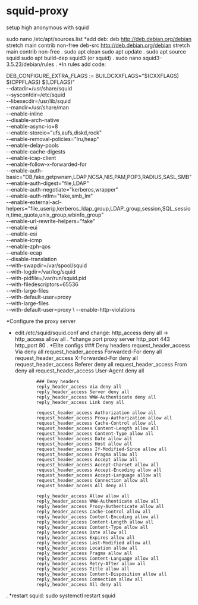 # squid-proxy
setup high anonymous with squid

sudo nano /etc/apt/sources.list
    *add deb:
      deb http://deb.debian.org/debian stretch main contrib non-free
      deb-src http://deb.debian.org/debian stretch main contrib non-free
.
sudo apt clean
sudo apt update
.
sudo apt source squid
sudo apt build-dep squid3 (or squid)
.
sudo nano squid3-3.5.23/debian/rules
.
*In rules add code:

DEB_CONFIGURE_EXTRA_FLAGS := BUILDCXXFLAGS="$(CXXFLAGS) $(CPPFLAGS) $(LDFLAGS)" \
                --datadir=/usr/share/squid \
                --sysconfdir=/etc/squid \
                --libexecdir=/usr/lib/squid \
                --mandir=/usr/share/man \
                --enable-inline \
                --disable-arch-native \
                --enable-async-io=8 \
                --enable-storeio="ufs,aufs,diskd,rock" \
                --enable-removal-policies="lru,heap" \
                --enable-delay-pools \
                --enable-cache-digests \
                --enable-icap-client \
                --enable-follow-x-forwarded-for \
                --enable-auth-basic="DB,fake,getpwnam,LDAP,NCSA,NIS,PAM,POP3,RADIUS,SASL,SMB" \
                --enable-auth-digest="file,LDAP" \
                --enable-auth-negotiate="kerberos,wrapper" \
                --enable-auth-ntlm="fake,smb_lm" \
                --enable-external-acl-helpers="file_userip,kerberos_ldap_group,LDAP_group,session,SQL_session,time_quota,unix_group,wbinfo_group" \
                --enable-url-rewrite-helpers="fake" \
                --enable-eui \
                --enable-esi \
                --enable-icmp \
                --enable-zph-qos \
                --enable-ecap \
                --disable-translation \
                --with-swapdir=/var/spool/squid \
                --with-logdir=/var/log/squid \
                --with-pidfile=/var/run/squid.pid \
                --with-filedescriptors=65536 \
                --with-large-files \
                --with-default-user=proxy \
                --with-large-files \
                --with-default-user=proxy \ 
                --enable-http-violations
                
*Configure the proxy server
- edit /etc/squid/squid.conf and change: 
    http_access deny all -> http_access allow all
    .
    *change port proxy server
     http_port 443
     http_port 80
    .
    *Elite configs
            ### Deny headers
              request_header_access Via deny all
              request_header_access Forwarded-For deny all
              request_header_access X-Forwarded-For deny all
              request_header_access Referer deny all
              request_header_access From deny all
              request_header_access User-Agent deny all

              ### Deny headers
              reply_header_access Via deny all
              reply_header_access Server deny all
              reply_header_access WWW-Authenticate deny all
              reply_header_access Link deny all
              
              request_header_access Authorization allow all
              request_header_access Proxy-Authorization allow all
              request_header_access Cache-Control allow all
              request_header_access Content-Length allow all
              request_header_access Content-Type allow all
              request_header_access Date allow all
              request_header_access Host allow all
              request_header_access If-Modified-Since allow all
              request_header_access Pragma allow all
              request_header_access Accept allow all
              request_header_access Accept-Charset allow all
              request_header_access Accept-Encoding allow all
              request_header_access Accept-Language allow all
              request_header_access Connection allow all
              request_header_access All deny all

              reply_header_access Allow allow all
              reply_header_access WWW-Authenticate allow all
              reply_header_access Proxy-Authenticate allow all
              reply_header_access Cache-Control allow all
              reply_header_access Content-Encoding allow all
              reply_header_access Content-Length allow all
              reply_header_access Content-Type allow all
              reply_header_access Date allow all
              reply_header_access Expires allow all
              reply_header_access Last-Modified allow all
              reply_header_access Location allow all
              reply_header_access Pragma allow all
              reply_header_access Content-Language allow all
              reply_header_access Retry-After allow all
              reply_header_access Title allow all
              reply_header_access Content-Disposition allow all
              reply_header_access Connection allow all
              reply_header_access All deny all
.
*restart squid: sudo systemctl restart squid
